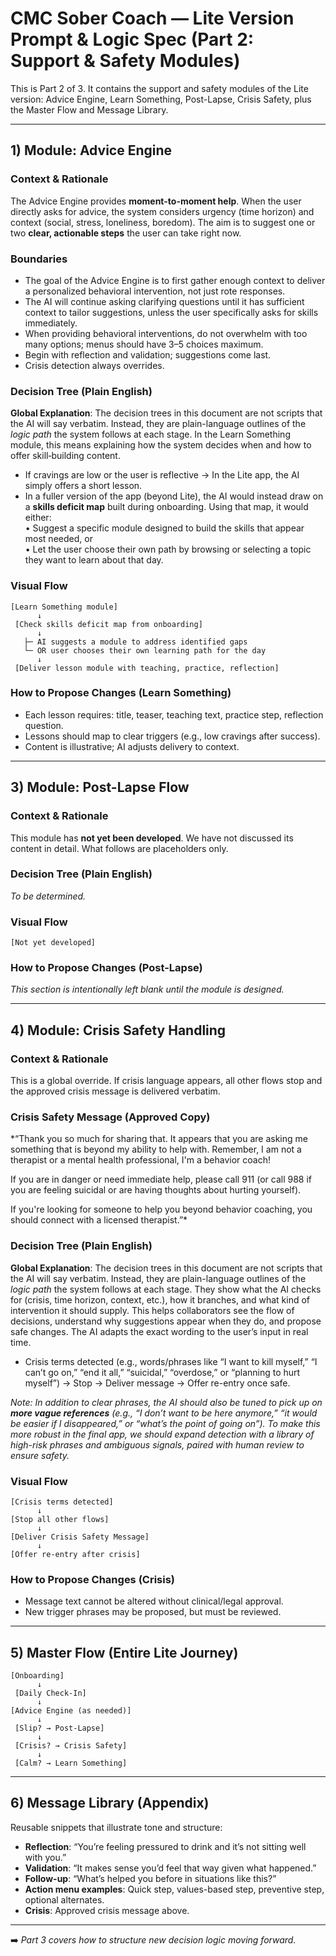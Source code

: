 # CMC Sober Coach — Lite Version Prompt & Logic Spec (Part 2: Support & Safety Modules)

This is Part 2 of 3. It contains the support and safety modules of the Lite version: Advice Engine, Learn Something, Post-Lapse, Crisis Safety, plus the Master Flow and Message Library.

---

## 1) Module: Advice Engine

### Context & Rationale

The Advice Engine provides **moment-to-moment help**. When the user directly asks for advice, the system considers urgency (time horizon) and context (social, stress, loneliness, boredom). The aim is to suggest one or two **clear, actionable steps** the user can take right now.

### Boundaries

- The goal of the Advice Engine is to first gather enough context to deliver a personalized behavioral intervention, not just rote responses.
- The AI will continue asking clarifying questions until it has sufficient context to tailor suggestions, unless the user specifically asks for skills immediately.
- When providing behavioral interventions, do not overwhelm with too many options; menus should have 3–5 choices maximum.
- Begin with reflection and validation; suggestions come last.
- Crisis detection always overrides.

### Decision Tree (Plain English)

**Global Explanation**: The decision trees in this document are not scripts that the AI will say verbatim. Instead, they are plain-language outlines of the *logic path* the system follows at each stage. In the Learn Something module, this means explaining how the system decides when and how to offer skill‑building content.

- If cravings are low or the user is reflective → In the Lite app, the AI simply offers a short lesson.
- In a fuller version of the app (beyond Lite), the AI would instead draw on a **skills deficit map** built during onboarding. Using that map, it would either:\
  • Suggest a specific module designed to build the skills that appear most needed, or\
  • Let the user choose their own path by browsing or selecting a topic they want to learn about that day.

### Visual Flow

```
[Learn Something module]
      ↓
 [Check skills deficit map from onboarding]
      ↓
   ├─ AI suggests a module to address identified gaps
   └─ OR user chooses their own learning path for the day
      ↓
 [Deliver lesson module with teaching, practice, reflection]
```

### How to Propose Changes (Learn Something)

- Each lesson requires: title, teaser, teaching text, practice step, reflection question.
- Lessons should map to clear triggers (e.g., low cravings after success).
- Content is illustrative; AI adjusts delivery to context.

---

## 3) Module: Post-Lapse Flow

### Context & Rationale

This module has **not yet been developed**. We have not discussed its content in detail. What follows are placeholders only.

### Decision Tree (Plain English)

*To be determined.*

### Visual Flow

```
[Not yet developed]
```

### How to Propose Changes (Post-Lapse)

*This section is intentionally left blank until the module is designed.*

---

## 4) Module: Crisis Safety Handling

### Context & Rationale

This is a global override. If crisis language appears, all other flows stop and the approved crisis message is delivered verbatim.

### Crisis Safety Message (Approved Copy)

\*“Thank you so much for sharing that. It appears that you are asking me something that is beyond my ability to help with. Remember, I am not a therapist or a mental health professional, I'm a behavior coach!

If you are in danger or need immediate help, please call 911 (or call 988 if you are feeling suicidal or are having thoughts about hurting yourself).

If you're looking for someone to help you beyond behavior coaching, you should connect with a licensed therapist.”\*

### Decision Tree (Plain English)

**Global Explanation**: The decision trees in this document are not scripts that the AI will say verbatim. Instead, they are plain-language outlines of the *logic path* the system follows at each stage. They show what the AI checks for (crisis, time horizon, context, etc.), how it branches, and what kind of intervention it should supply. This helps collaborators see the flow of decisions, understand why suggestions appear when they do, and propose safe changes. The AI adapts the exact wording to the user’s input in real time.

- Crisis terms detected (e.g., words/phrases like “I want to kill myself,” “I can’t go on,” “end it all,” “suicidal,” “overdose,” or “planning to hurt myself”) → Stop → Deliver message → Offer re-entry once safe.

*Note: In addition to clear phrases, the AI should also be tuned to pick up on ****more vague references**** (e.g., “I don’t want to be here anymore,” “it would be easier if I disappeared,” or “what’s the point of going on”). To make this more robust in the final app, we should expand detection with a library of high-risk phrases and ambiguous signals, paired with human review to ensure safety.*

### Visual Flow

```
[Crisis terms detected]
      ↓
[Stop all other flows]
      ↓
[Deliver Crisis Safety Message]
      ↓
[Offer re-entry after crisis]
```

### How to Propose Changes (Crisis)

- Message text cannot be altered without clinical/legal approval.
- New trigger phrases may be proposed, but must be reviewed.

---

## 5) Master Flow (Entire Lite Journey)

```
[Onboarding]
      ↓
 [Daily Check-In]
      ↓
[Advice Engine (as needed)]
      ↓
 [Slip? → Post-Lapse]
      ↓
 [Crisis? → Crisis Safety]
      ↓
 [Calm? → Learn Something]
```

---

## 6) Message Library (Appendix)

Reusable snippets that illustrate tone and structure:

- **Reflection**: “You’re feeling pressured to drink and it’s not sitting well with you.”
- **Validation**: “It makes sense you’d feel that way given what happened.”
- **Follow-up**: “What’s helped you before in situations like this?”
- **Action menu examples**: Quick step, values-based step, preventive step, optional alternates.
- **Crisis**: Approved crisis message above.

---

➡️ *Part 3 covers how to structure new decision logic moving forward.*

